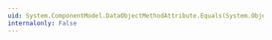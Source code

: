 ```yaml
---
uid: System.ComponentModel.DataObjectMethodAttribute.Equals(System.Object)
internalonly: False
---
```

